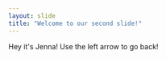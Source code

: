 ```yaml
---
layout: slide
title: "Welcome to our second slide!"
---
```

Hey it's Jenna!
Use the left arrow to go back!